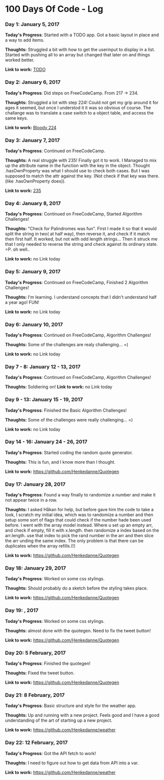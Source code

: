 # 100 Days Of Code - Log

### Day 1: January 5, 2017


**Today's Progress**: Started with a TODO app. Got a basic layout in place and a way to add items.

**Thoughts:** Struggled a bit with how to get the userinput to display in a list. Started with pushing all to an array but changed that later on and things worked better. 

**Link to work:** [TODO](https://github.com/Henkedanne/TODO)

### Day 2: January 6, 2017


**Today's Progress**: Did steps on FreeCodeCamp. From 217 -> 234.

**Thoughts:** Struggled a lot with step 224! Could not get my grip around it for ages it seemed, but once I understod it it was so obvious of course. The challange was to translate a case switch to a object table, and access the same keys.

**Link to work:** [Bloody 224](https://github.com/Henkedanne/100-days-of-code/blob/master/exercise224)

### Day 3: January 7, 2017


**Today's Progress**: Continued on FreeCodeCamp. 

**Thoughts:** A real struggle with 235! Finally got it to work. I Managed to mix up the attribute name in the function with the key in the object. Thought .hasOwnProperty was what I should use to check both cases. But I was supposed to match the attr against the key. (Not check if that key was there. (like .hasOwnProperty does)).

**Link to work:** [235](https://github.com/Henkedanne/100-days-of-code/blob/master/235)

### Day 4: January 8, 2017


**Today's Progress**: Continued on FreeCodeCamp,  Started Algorithm Challenges!

**Thoughts:** "Check for Palindromes was fun". First I made it so that it would split the string in two( at half way), then reverse it, and check if it match then first half. It worked, but not with odd length strings... Then it struck me that I only needed to reverse the string and check against its ordinary state. =P. oh well.. 

**Link to work:** no Link today

### Day 5: January 9, 2017


**Today's Progress**: Continued on FreeCodeCamp,  Finished 2 Algorithm Challenges!

**Thoughts:** I'm learning. I understand concepts that I didn't understand half a year ago! FUN!

**Link to work:** no Link today

### Day 6: January 10, 2017


**Today's Progress**: Continued on FreeCodeCamp, Algorithm Challenges!

**Thoughts:** Some of the challenges are realy challenging... =)

**Link to work:** no Link today

### Day 7 - 8: January 12 - 13, 2017


**Today's Progress**: Continued on FreeCodeCamp, Algorithm Challenges!

**Thoughts:** Soldiering on!
**Link to work:** no Link today

### Day 9 - 13: January 15 - 19, 2017


**Today's Progress**: Finished the Basic Algorithm Challenges!

**Thoughts:** Some of the challenges were really challenging... =)

**Link to work:** no Link today


### Day 14 - 16: January 24 - 26, 2017


**Today's Progress**: Started coding the random quote generator.

**Thoughts:** This is fun, and I know more than I thought.

**Link to work:** https://github.com/Henkedanne/Quotegen

### Day 17: January 28, 2017


**Today's Progress**: Found a way finally to randomize a number and make it not appear twice in a row.

**Thoughts:** I asked Håkan for help, but before gave him the code to take a look, I scratch my initial idea, which was to randomize a number and then setup some sort of flags that could check if the number hade been used before. I went with the array model instead. Where u set up an empty arr, and check if empty, fill it with x.length. then randomize a index based on the arr.length. use that index to pick the rand number in the arr and then slice the arr unding the same index. 
The only problem is that there can be duplicates when the array refills.(!)

**Link to work:** https://github.com/Henkedanne/Quotegen

### Day 18: January 29, 2017
**Today's Progress**: Worked on some css stylings.

**Thoughts:** Should probably do a sketch before the styling takes place.

**Link to work:** https://github.com/Henkedanne/Quotegen

### Day 19: , 2017
**Today's Progress**: Worked on some css stylings.

**Thoughts:** almost done with the quotegen. Need to fix the tweet button!

**Link to work:** https://github.com/Henkedanne/Quotegen

### Day 20: 5 February, 2017
**Today's Progress**: Finished the quotegen!

**Thoughts:** Fixed the tweet button.

**Link to work:** https://github.com/Henkedanne/Quotegen

### Day 21: 8 February, 2017
**Today's Progress**: Basic structure and style for the weather app.

**Thoughts:** Up and running with a new project. Feels good and I have a good understanding of the art of starting up a new project.

**Link to work:** https://github.com/Henkedanne/weather

### Day 22: 12 February, 2017
**Today's Progress**: Got the API fetch to work!

**Thoughts:** I need to figure out how to get data from API into a var.

**Link to work:** https://github.com/Henkedanne/weather

